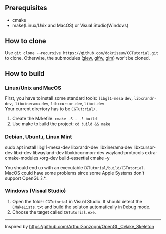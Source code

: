 ## Prerequisites
- cmake
- make(Linux/Unix and MacOS) or Visual Studio(Windows)

## How to clone
Use `git clone --recursive https://github.com/dokriseum/CGTutorial.git` to clone. Otherwise, the submodules ([glew](https://github.com/Perlmint/glew-cmake), [glfw](https://github.com/glfw/glfw), [glm](https://github.com/g-truc/glm)) won't be cloned.

## How to build
### Linux/Unix and MacOS
First, you have to install some standard tools: `libgl1-mesa-dev`, `libxrandr-dev,` `libxinerama-dev`, `libxcursor-dev`, `libxi-dev`  
Your current directory has to be `CGTutorial/`.  
1. Create the Makefile: `cmake -S . -B build`
2. Use make to build the project: `cd build && make`

### Debian, Ubuntu, Linux Mint

sudo apt install libgl1-mesa-dev libxrandr-dev libxinerama-dev libxcursor-dev libxi-dev libwayland-dev libxkbcommon-dev wayland-protocols extra-cmake-modules xorg-dev build-essential cmake -y

You should end up with an executable `CGTutorial/build/CGTutorial`.  
MacOS could have some problems since some Apple Systems don't support OpenGL 3.*. 

### Windows (Visual Studio)
1. Open the folder `CGTutorial` in Visual Studio. It should detect the `CMakeLists.txt` and build the solution automatically in Debug mode.
2. Choose the target called `CGTutorial.exe`.
---
Inspired by https://github.com/ArthurSonzogni/OpenGL_CMake_Skeleton
